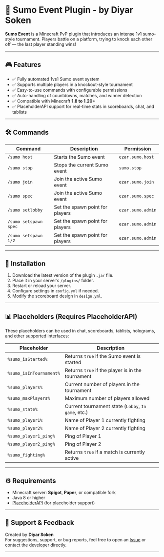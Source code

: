 # 🥋 Sumo Event Plugin - by Diyar Soken

**Sumo Event** is a Minecraft PvP plugin that introduces an intense 1v1 sumo-style tournament. 
Players battle on a platform, trying to knock each other off — the last player standing wins!

---

## 🎮 Features

- ✅ Fully automated 1vs1 Sumo event system
- ✅ Supports multiple players in a knockout-style tournament
- ✅ Easy-to-use commands with configurable permissions
- ✅ Auto-handling of countdowns, matches, and winner detection
- ✅ Compatible with Minecraft **1.8 to 1.20+**
- ✅ PlaceholderAPI support for real-time stats in scoreboards, chat, and tablists

---

## 🛠️ Commands

| Command               | Description                     | Permission        |
|-----------------------|---------------------------------|-------------------|
| `/sumo host`          | Starts the Sumo event           | `ezar.sumo.host`  |
| `/sumo stop`          | Stops the current Sumo event    | `sumo.stop`       |
| `/sumo join`          | Join the active Sumo event      | `ezar.sumo.join`  |
| `/sumo spec`          | Join the active Sumo event      | `ezar.sumo.spec`  |
| `/sumo setlobby`      | Set the spawn point for players | `ezar.sumo.admin` |
| `/sumo setspawn spec` | Set the spawn point for players | `ezar.sumo.admin` |
| `/sumo setspawn 1/2`  | Set the spawn point for players | `ezar.sumo.admin` |

---

## 📂 Installation

1. Download the latest version of the plugin `.jar` file.
2. Place it in your server’s `/plugins/` folder.
3. Restart or reload your server.
4. Configure settings in `config.yml` if needed.
5. Modify the scoreboard design in `design.yml`.

---

## 📊 Placeholders (Requires PlaceholderAPI)

These placeholders can be used in chat, scoreboards, tablists, holograms, and other supported interfaces:

| Placeholder                   | Description                                         |
|-------------------------------|-----------------------------------------------------|
| `%sumo_isStarted%`            | Returns `true` if the Sumo event is started         |
| `%sumo_isInTournament%`       | Returns `true` if the player is in the tournament   |
| `%sumo_players%`              | Current number of players in the tournament         |
| `%sumo_maxPlayers%`           | Maximum number of players allowed                   |
| `%sumo_state%`                | Current tournament state (`Lobby`, `In game`, etc.) |
| `%sumo_player1%`              | Name of Player 1 currently fighting                 |
| `%sumo_player2%`              | Name of Player 2 currently fighting                 |
| `%sumo_player1_ping%`         | Ping of Player 1                                    |
| `%sumo_player2_ping%`         | Ping of Player 2                                    |
| `%sumo_fighting%`             | Returns `true` if a match is currently active       |

---

## ⚙️ Requirements

- Minecraft server: **Spigot**, **Paper**, or compatible fork
- Java 8 or higher
- [PlaceholderAPI](https://www.spigotmc.org/resources/placeholderapi.6245/) (for placeholder support)

---

## 📧 Support & Feedback

Created by **Diyar Soken**  
For suggestions, support, or bug reports, feel free to open an [Issue](https://github.com/diyar-soken/eEvents/issues) or contact the developer directly.

---
